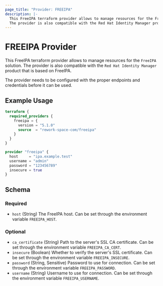 ```yaml
---
page_title: "Provider: FREEIPA"
description: |-
  This FreeIPA terraform provider allows to manage resources for the FreeIPA solution.
  The provider is also compatible with the Red Hat Identity Manager product that is based on FreeIPA.
---
```


# FREEIPA Provider

This FreeIPA terraform provider allows to manage resources for the `FreeIPA` solution.
The provider is also compatible with the `Red Hat Identity Manager` product that is based on FreeIPA.

The provider needs to be configured with the proper endpoints and credentials before it can be used.

## Example Usage

```terraform
terraform {
  required_providers {
    freeipa = {
      version = "5.1.0"
      source  = "rework-space-com/freeipa"
    }
  }
}

provider "freeipa" {
  host     = "ipa.example.test"
  username = "admin"
  password = "123456789"
  insecure = true
}
```

<!-- schema generated by tfplugindocs -->
## Schema

### Required

- `host` (String) The FreeIPA host. Can be set through the environment variable `FREEIPA_HOST`.

### Optional

- `ca_certificate` (String) Path to the server's SSL CA certificate. Can be set through the environment variable `FREEIPA_CA_CERT`.
- `insecure` (Boolean) Whether to verify the server's SSL certificate. Can be set through the environment variable `FREEIPA_INSECURE`.
- `password` (String, Sensitive) Password to use for connection. Can be set through the environment variable `FREEIPA_PASSWORD`.
- `username` (String) Username to use for connection. Can be set through the environment variable `FREEIPA_USERNAME`.
